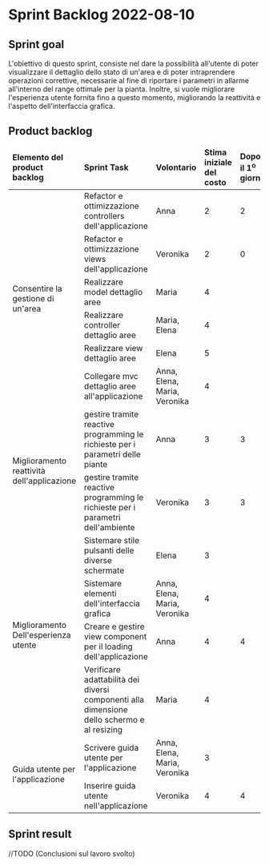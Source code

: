 # Sprint Backlog 2022-08-10
## Sprint goal
L'obiettivo di questo sprint, consiste nel dare la possibilità all'utente di poter visualizzare il dettaglio dello stato di un'area e di poter intraprendere operazioni correttive, necessarie al fine di riportare i parametri in allarme all'interno del range ottimale per la pianta. Inoltre, si vuole migliorare l'esperienza utente fornita fino a questo momento, migliorando la reattività e l'aspetto dell'interfaccia grafica.

## Product backlog

<table>
    <thead>
        <td><b>Elemento del product backlog</b></td>
        <td><b>Sprint Task</b></td>
        <td><b>Volontario</b></td>
        <td><b>Stima iniziale del costo</b></td>
        <td><b>Dopo il 1<sup>o</sup> giorno</b></td>
        <td><b>Dopo il 2<sup>o</sup> giorno</b></td>
        <td><b>Dopo il 3<sup>o</sup> giorno</b></td>
        <td><b>Dopo il 4<sup>o</sup> giorno</b></td>
        <td><b>Dopo il 5<sup>o</sup> giorno</b></td>
        <td><b>Dopo il 6<sup>o</sup> giorno</b></td>
        <td><b>Dopo il 7<sup>o</sup> giorno</b></td>
    </thead>
    <tbody>
        <tr>
            <td rowspan="6">Consentire la gestione di un'area</td>
            <td>Refactor e ottimizzazione controllers dell'applicazione</td>
            <td>Anna</td>
            <td>2</td>
            <td>2</td>
            <td>0</td>
            <td>0</td>
            <td>0</td>
            <td>0</td>
            <td>0</td>
            <td>0</td>
        </tr>
        <tr>
            <td>Refactor e ottimizzazione views dell'applicazione</td>
            <td>Veronika</td>
            <td>2</td>
            <td>0</td>
            <td>0</td>
            <td>0</td>
            <td>0</td>
            <td>0</td>
            <td>0</td>
            <td>0</td>
        </tr>
        <tr>
            <td>Realizzare model dettaglio aree</td>
            <td>Maria</td>
            <td>4</td>
            <td></td>
            <td></td>
            <td></td>
            <td></td>
            <td></td>
            <td></td>
            <td></td>
        </tr>
        <tr>
            <td>Realizzare controller dettaglio aree</td>
            <td>Maria, Elena</td>
            <td>4</td>
            <td></td>
            <td></td>
            <td></td>
            <td></td>
            <td></td>
            <td></td>
            <td></td>
        </tr>
        <tr>
            <td>Realizzare view dettaglio aree</td>
            <td>Elena</td>
            <td>5</td>
            <td></td>
            <td></td>
            <td></td>
            <td></td>
            <td></td>
            <td></td>
            <td></td>
        </tr>
        <tr>
            <td>Collegare mvc dettaglio aree all'applicazione</td>
            <td>Anna, Elena, Maria, Veronika</td>
            <td>4</td>
            <td></td>
            <td></td>
            <td></td>
            <td></td>
            <td></td>
            <td></td>
            <td></td>
        </tr>
        <tr>
            <td rowspan="2">Miglioramento reattività dell'applicazione</td>
            <td>gestire tramite reactive programming le richieste per i parametri delle piante</td>
            <td>Anna</td>
            <td>3</td>
            <td>3</td>
            <td>3</td>
            <td>0</td>
            <td>0</td>
            <td>0</td>
            <td>0</td>
            <td>0</td>
        </tr>
        <tr>
            <td>gestire tramite reactive programming le richieste per i parametri dell'ambiente</td>
            <td>Veronika</td>
            <td>3</td>
            <td>3</td>
            <td>3</td>
            <td>3</td>
            <td>2</td>
            <td>0</td>
            <td>0</td>
            <td>0</td>
        </tr>
        <tr>
            <td rowspan="4">Miglioramento Dell'esperienza utente</td>
            <td>Sistemare stile pulsanti delle diverse schermate</td>
            <td>Elena</td>
            <td>3</td>
            <td></td>
            <td></td>
            <td></td>
            <td></td>
            <td></td>
            <td></td>
            <td></td>
        </tr>
        <tr>
            <td>Sistemare elementi dell'interfaccia grafica</td>
            <td>Anna, Elena, Maria, Veronika</td>
            <td>4</td>
            <td></td>
            <td></td>
            <td></td>
            <td></td>
            <td></td>
            <td></td>
            <td></td>
        </tr>
        <tr>
            <td>Creare e gestire view component per il loading dell'applicazione</td>
            <td>Anna</td>
            <td>4</td>
            <td>4</td>
            <td>4</td>
            <td>4</td>
            <td>4</td>
            <td>0</td>
            <td>0</td>
            <td>0</td>
        </tr>
        <tr>
            <td>Verificare adattabilità dei diversi componenti alla dimensione dello schermo e al resizing</td>
            <td>Maria</td>
            <td>4</td>
            <td></td>
            <td></td>
            <td></td>
            <td></td>
            <td></td>
            <td></td>
            <td></td>
        </tr>
        <tr>
            <td rowspan="2">Guida utente per l'applicazione</td>
            <td>Scrivere guida utente per l'applicazione</td>
            <td>Anna, Elena, Maria, Veronika</td>
            <td>3</td>
            <td></td>
            <td></td>
            <td></td>
            <td></td>
            <td></td>
            <td></td>
            <td></td>
        </tr>
        <tr>
            <td>Inserire guida utente nell'applicazione</td>
            <td>Veronika</td>
            <td>4</td>
            <td>4</td>
            <td>4</td>
            <td>0</td>
            <td>0</td>
            <td>0</td>
            <td>0</td>
            <td>0</td>
        </tr>
    </tbody>
</table>

## Sprint result
//TODO (Conclusioni sul lavoro svolto)

